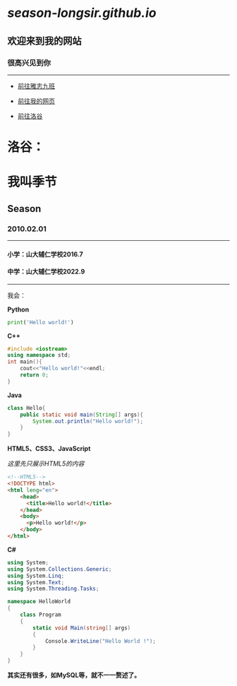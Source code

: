 # ***season-longsir.github.io***  

## 欢迎来到我的网站   

### 很高兴见到你   

***         

- [前往雅志九班](https://season-longsir.github.io/yazhi.html)   

- [前往我的网页](https://season-longsir.github.io/myself/home.html)

- [前往洛谷](https://www.luogu.com.cn/user/1107983#main)


# 洛谷：

# 我叫季节
## Season
### 2010.02.01


------------

#### 小学：山大辅仁学校2016.7
#### 中学：山大辅仁学校2022.9


------------
我会：

**Python**
```python
print('Hello world!')
```
**C++**
```cpp
#include <iostream>
using namespace std;
int main(){
	cout<<"Hello world!"<<endl;
	return 0;
}
```
**Java**
```java
class Hello{
	public static void main(String[] args){
		System.out.println("Hello world!");
	}
}
```
**HTML5、CSS3、JavaScript**

 _这里先只展示HTML5的内容_ 
```html
<!--HTML5-->
<!DOCTYPE html>
<html leng="en">
	<head>
      <title>Hello world!</title>
  	</head>
  	<body>
      <p>Hello world!</p>
  	</body>
</html>
```
**C#**
```c#
using System;
using System.Collections.Generic;
using System.Linq;
using System.Text;
using System.Threading.Tasks;

namespace HelloWorld
{
    class Program
    {
        static void Main(string[] args)
        {
			Console.WriteLine("Hello World !");
        }
    }
}

```
**其实还有很多，如MySQL等，就不一一赘述了。**

